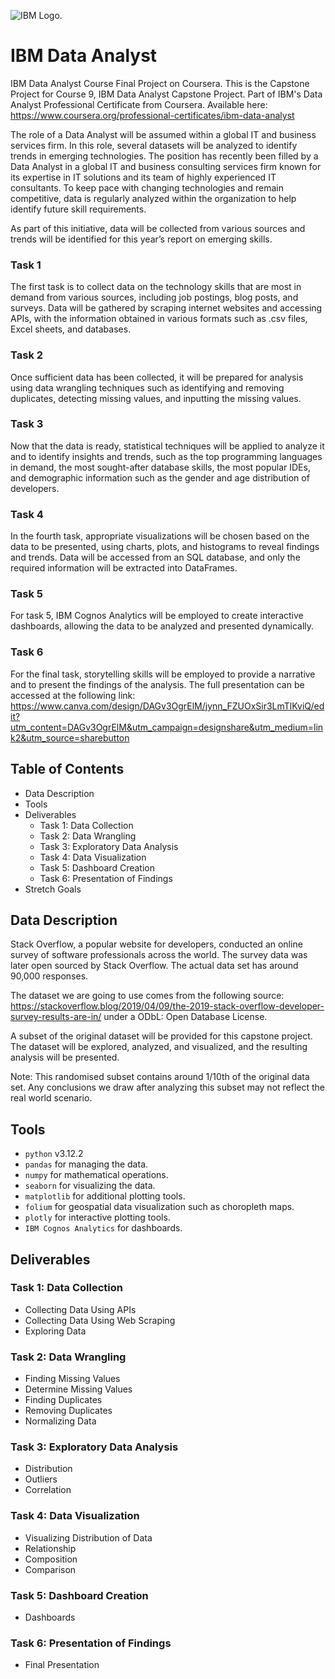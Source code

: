 ![IBM Logo.](https://cdn.freebiesupply.com/images/large/2x/ibm-logo-white.png)

# IBM Data Analyst
IBM Data Analyst Course Final Project on Coursera.
This is the Capstone Project for Course 9, IBM Data Analyst Capstone Project. Part of IBM's Data Analyst Professional Certificate from Coursera. Available here: https://www.coursera.org/professional-certificates/ibm-data-analyst

The role of a Data Analyst will be assumed within a global IT and business services firm. In this role, several datasets will be analyzed to identify trends in emerging technologies. The position has recently been filled by a Data Analyst in a global IT and business consulting services firm known for its expertise in IT solutions and its team of highly experienced IT consultants. To keep pace with changing technologies and remain competitive, data is regularly analyzed within the organization to help identify future skill requirements.

As part of this initiative, data will be collected from various sources and trends will be identified for this year’s report on emerging skills.

### Task 1
The first task is to collect data on the technology skills that are most in demand from various sources, including job postings, blog posts, and surveys. Data will be gathered by scraping internet websites and accessing APIs, with the information obtained in various formats such as .csv files, Excel sheets, and databases.

### Task 2
Once sufficient data has been collected, it will be prepared for analysis using data wrangling techniques such as identifying and removing duplicates, detecting missing values, and inputting the missing values.

### Task 3
Now that the data is ready, statistical techniques will be applied to analyze it and to identify insights and trends, such as the top programming languages in demand, the most sought-after database skills, the most popular IDEs, and demographic information such as the gender and age distribution of developers.

### Task 4
In the fourth task, appropriate visualizations will be chosen based on the data to be presented, using charts, plots, and histograms to reveal findings and trends. Data will be accessed from an SQL database, and only the required information will be extracted into DataFrames.

### Task 5
For task 5, IBM Cognos Analytics will be employed to create interactive dashboards, allowing the data to be analyzed and presented dynamically.

### Task 6
For the final task, storytelling skills will be employed to provide a narrative and to present the findings of the analysis. The full presentation can be accessed at the following link: https://www.canva.com/design/DAGv3OgrElM/jynn_FZUOxSir3LmTlKviQ/edit?utm_content=DAGv3OgrElM&utm_campaign=designshare&utm_medium=link2&utm_source=sharebutton

## Table of Contents
- Data Description
- Tools
- Deliverables
  - Task 1: Data Collection
  - Task 2: Data Wrangling
  - Task 3: Exploratory Data Analysis
  - Task 4: Data Visualization
  - Task 5: Dashboard Creation
  - Task 6: Presentation of Findings
- Stretch Goals

## Data Description
Stack Overflow, a popular website for developers, conducted an online survey of software professionals across the world. The survey data was later open sourced by Stack Overflow. The actual data set has around 90,000 responses.

The dataset we are going to use comes from the following source: https://stackoverflow.blog/2019/04/09/the-2019-stack-overflow-developer-survey-results-are-in/ under a ODbL: Open Database License.

A subset of the original dataset will be provided for this capstone project. The dataset will be explored, analyzed, and visualized, and the resulting analysis will be presented.

Note: This randomised subset contains around 1/10th of the original data set. Any conclusions we draw after analyzing this subset may not reflect the real world scenario.

## Tools
- `python` v3.12.2
- `pandas` for managing the data.
- `numpy` for mathematical operations.
- `seaborn` for visualizing the data.
- `matplotlib` for additional plotting tools.
- `folium` for geospatial data visualization such as choropleth maps.
- `plotly` for interactive plotting tools.
- `IBM Cognos Analytics` for dashboards.

## Deliverables
### Task 1: Data Collection
- Collecting Data Using APIs
- Collecting Data Using Web Scraping
- Exploring Data

### Task 2: Data Wrangling
- Finding Missing Values
- Determine Missing Values
- Finding Duplicates
- Removing Duplicates
- Normalizing Data

### Task 3: Exploratory Data Analysis
- Distribution
- Outliers
- Correlation

### Task 4: Data Visualization
- Visualizing Distribution of Data
- Relationship
- Composition
- Comparison

### Task 5: Dashboard Creation
- Dashboards

### Task 6: Presentation of Findings
- Final Presentation
